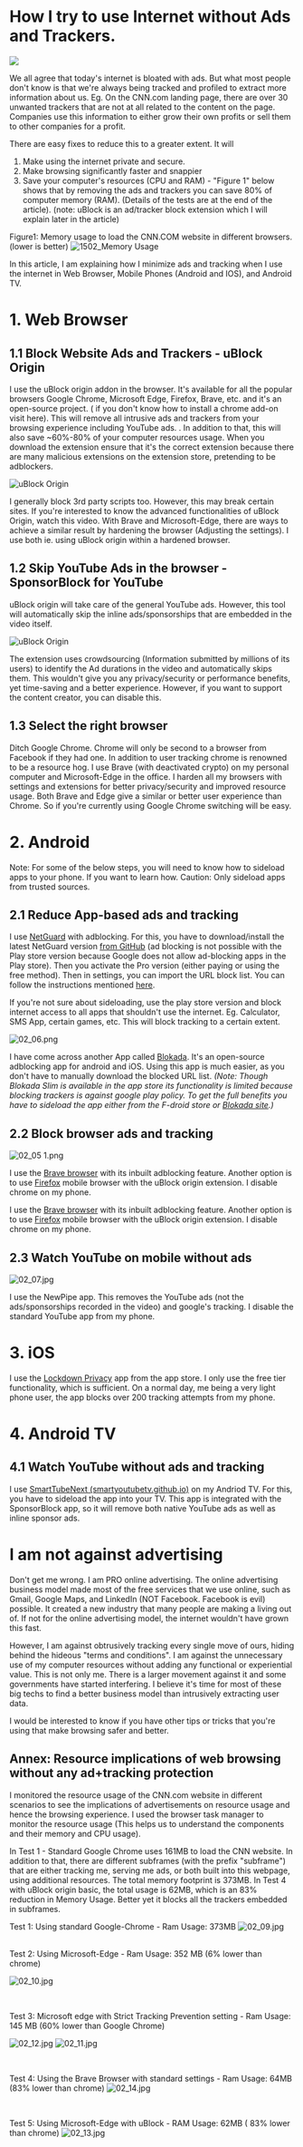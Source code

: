 
# How I try to use Internet without Ads and Trackers.

![](assets/02_00.gif)

We all agree that today's internet is bloated with ads. But what most people don't know is that we're always being tracked and profiled to extract more information about us. Eg. On the CNN.com landing page, there are over 30 unwanted trackers that are not at all related to the content on the page. Companies use this information to either grow their own profits or sell them to other companies for a profit.

There are easy fixes to reduce this to a greater extent. It will

1. Make using the internet private and secure.
2. Make browsing significantly faster and snappier
3. Save your computer's resources (CPU and RAM) - "Figure 1" below shows that by removing the ads and trackers you can save 80% of computer memory (RAM). (Details of the tests are at the end of the article). (note: uBlock is an ad/tracker block extension which I will explain later in the article)

Figure1: Memory usage to load the CNN.COM website in different browsers. (lower is better)
![1502_Memory Usage](/assets/02_01.jpg)

In this article, I am explaining how I minimize ads and tracking when I use the internet in Web Browser, Mobile Phones (Android and IOS), and Android TV.

# 1. Web Browser

## 1.1 Block Website Ads and Trackers - uBlock Origin

I use the uBlock origin addon in the browser. It's available for all the popular browsers Google Chrome, Microsoft Edge, Firefox, Brave, etc. and it's an open-source project. ( if you don't know how to install a chrome add-on visit here). This will remove all intrusive ads and trackers from your browsing experience including YouTube ads. . In addition to that, this will also save ~60%-80% of your computer resources usage.
When you download the extension ensure that it's the correct extension because there are many malicious extensions on the extension store, pretending to be adblockers.

![uBlock Origin](/assets/02_02.jpg)

I generally block 3rd party scripts too. However, this may break certain sites. If you're interested to know the advanced functionalities of uBlock Origin, watch this video.
With Brave and Microsoft-Edge, there are ways to achieve a similar result by hardening the browser (Adjusting the settings). I use both ie. using uBlock origin within a hardened browser.

## 1.2 Skip YouTube Ads in the browser - SponsorBlock for YouTube

uBlock origin will take care of the general YouTube ads. However, this tool will automatically skip the inline ads/sponsorships that are embedded in the video itself.

![uBlock Origin](/assets/02_03.jpg)

The extension uses crowdsourcing (Information submitted by millions of its users) to identify the Ad durations in the video and automatically skips them.
This wouldn't give you any privacy/security or performance benefits, yet time-saving and a better experience. However, if you want to support the content creator, you can disable this.

## 1.3 Select the right browser

Ditch Google Chrome. Chrome will only be second to a browser from Facebook if they had one. In addition to user tracking chrome is renowned to be a resource hog.
I use Brave (with deactivated crypto) on my personal computer and Microsoft-Edge in the office. I harden all my browsers with settings and extensions for better privacy/security and improved resource usage. Both Brave and Edge give a similar or better user experience than Chrome. So if you're currently using Google Chrome switching will be easy.

# 2. Android

Note: For some of the below steps, you will need to know how to sideload apps to your phone. If you want to learn how. Caution: Only sideload apps from trusted sources.

## 2.1 Reduce App-based ads and tracking

I use [NetGuard](https://play.google.com/store/apps/details?id=eu.faircode.netguard&hl=en_AU&gl=US) with adblocking. For this, you have to download/install the latest NetGuard version [from GitHub](https://github.com/M66B/NetGuard/releases) (ad blocking is not possible with the Play store version because Google does not allow ad-blocking apps in the Play store). Then you activate the Pro version (either paying or using the free method). Then in settings, you can import the URL block list. You can follow the instructions mentioned [here](https://github.com/M66B/NetGuard/blob/master/ADBLOCKING.md).

If you're not sure about sideloading, use the play store version and block internet access to all apps that shouldn't use the internet. Eg. Calculator, SMS App, certain games, etc. This will block tracking to a certain extent.

![02_06.png](02_06.png)

I have come across another App called [Blokada](https://github.com/blokadaorg/blokada). It's an open-source adblocking app for android and iOS. Using this app is much easier, as you don't have to manually download the blocked URL list. _(Note: Though Blokada Slim is available in the app store its functionality is limited because blocking trackers is against google play policy. To get the full benefits you have to sideload the app either from the F-droid store or_ [_Blokada site_](https://blokada.org/#download=)_.)_

## 2.2 Block browser ads and tracking

![02_05 1.png](02_05.png)

I use the [Brave browser](https://play.google.com/store/apps/details?id=com.brave.browser) with its inbuilt adblocking feature. Another option is to use [Firefox](https://play.google.com/store/search?q=firefox&c=apps) mobile browser with the uBlock origin extension. I disable chrome on my phone.


I use the [Brave browser](https://play.google.com/store/apps/details?id=com.brave.browser) with its inbuilt adblocking feature. Another option is to use [Firefox](https://play.google.com/store/search?q=firefox&c=apps) mobile browser with the uBlock origin extension. I disable chrome on my phone.

## 2.3 Watch YouTube on mobile without ads

![02_07.jpg](/assets/02_07.jpg)

I use the NewPipe app. This removes the YouTube ads (not the ads/sponsorships recorded in the video) and google's tracking. I disable the standard YouTube app from my phone.

# 3. iOS

I use the [Lockdown Privacy](https://apps.apple.com/au/app/lockdown-privacy/id1469783711) app from the app store. I only use the free tier functionality, which is sufficient. On a normal day, me being a very light phone user, the app blocks over 200 tracking attempts from my phone.

# 4. Android TV

## 4.1 Watch YouTube without ads and tracking

I use [SmartTubeNext (smartyoutubetv.github.io)](https://smartyoutubetv.github.io/) on my Andriod TV. For this, you have to sideload the app into your TV. This app is integrated with the SponsorBlock app, so it will remove both native YouTube ads as well as inline sponsor ads.

# I am not against advertising

Don't get me wrong. I am PRO online advertising. The online advertising business model made most of the free services that we use online, such as Gmail, Google Maps, and LinkedIn (NOT Facebook. Facebook is evil) possible. It created a new industry that many people are making a living out of. If not for the online advertising model, the internet wouldn't have grown this fast.

However, I am against obtrusively tracking every single move of ours, hiding behind the hideous "terms and conditions". I am against the unnecessary use of my computer resources without adding any functional or experiential value. This is not only me. There is a larger movement against it and some governments have started interfering. I believe it's time for most of these big techs to find a better business model than intrusively extracting user data.

I would be interested to know if you have other tips or tricks that you're using that make browsing safer and better.

## Annex: Resource implications of web browsing without any ad+tracking protection

I monitored the resource usage of the CNN.com website in different scenarios to see the implications of advertisements on resource usage and hence the browsing experience. I used the browser task manager to monitor the resource usage (This helps us to understand the components and their memory and CPU usage).

In Test 1 - Standard Google Chrome uses 161MB to load the CNN website. In addition to that, there are different subframes (with the prefix "subframe") that are either tracking me, serving me ads, or both built into this webpage, using additional resources. The total memory footprint is 373MB. In Test 4 with uBlock origin basic, the total usage is 62MB, which is an 83% reduction in Memory Usage. Better yet it blocks all the trackers embedded in subframes.

Test 1: Using standard Google-Chrome - Ram Usage: 373MB
![02_09.jpg](/assets/02_09.jpg)

<br>
Test 2: Using Microsoft-Edge - Ram Usage: 352 MB (6% lower than chrome)

![02_10.jpg](/assets/02_10.jpg)

<br>

Test 3: Microsoft edge with Strict Tracking Prevention setting - Ram Usage: 145 MB (60% lower than Google Chrome)

![02_12.jpg](/assets/02_12.jpg)
![02_11.jpg](/assets/02_11.jpg)

<br>

Test 4: Using the Brave Browser with standard settings - Ram Usage: 64MB (83% lower than chrome)
![02_14.jpg](/assets/02_14.jpg)

<br>

Test 5: Using Microsoft-Edge with uBlock - RAM Usage: 62MB ( 83% lower than chrome)
![02_13.jpg](/assets/02_13.jpg)